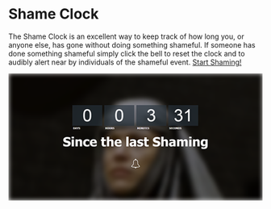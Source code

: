 # Shame Clock 

The Shame Clock is an excellent way to keep track of how long you, or anyone else, has gone without doing something shameful.
If someone has done something shameful simply click the bell to reset the clock and to audibly alert near by individuals of the shameful event. [Start Shaming!](http://thedillonb.github.io/Shame-Clock)

![Shame](images/example.png)


